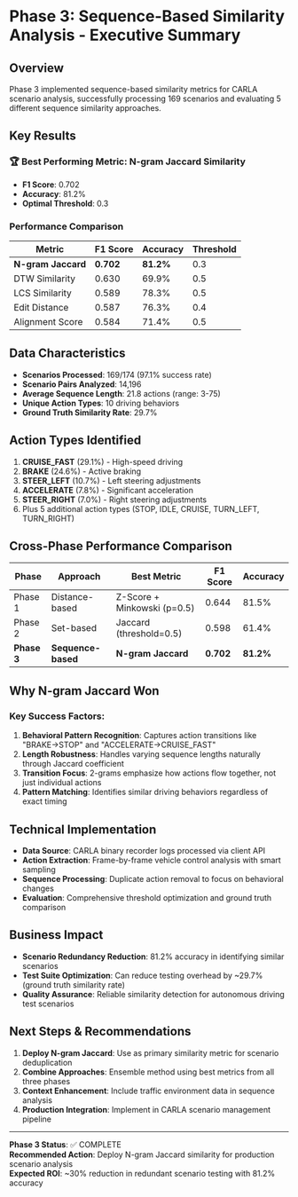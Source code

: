 # Phase 3: Sequence-Based Similarity Analysis - Executive Summary

## Overview
Phase 3 implemented sequence-based similarity metrics for CARLA scenario analysis, successfully processing 169 scenarios and evaluating 5 different sequence similarity approaches.

## Key Results

### 🏆 Best Performing Metric: N-gram Jaccard Similarity
- **F1 Score**: 0.702
- **Accuracy**: 81.2% 
- **Optimal Threshold**: 0.3

### Performance Comparison
| Metric | F1 Score | Accuracy | Threshold |
|--------|----------|----------|-----------|
| **N-gram Jaccard** | **0.702** | **81.2%** | 0.3 |
| DTW Similarity | 0.630 | 69.9% | 0.5 |
| LCS Similarity | 0.589 | 78.3% | 0.5 |
| Edit Distance | 0.587 | 76.3% | 0.4 |
| Alignment Score | 0.584 | 71.4% | 0.5 |

## Data Characteristics
- **Scenarios Processed**: 169/174 (97.1% success rate)
- **Scenario Pairs Analyzed**: 14,196
- **Average Sequence Length**: 21.8 actions (range: 3-75)
- **Unique Action Types**: 10 driving behaviors
- **Ground Truth Similarity Rate**: 29.7%

## Action Types Identified
1. **CRUISE_FAST** (29.1%) - High-speed driving
2. **BRAKE** (24.6%) - Active braking
3. **STEER_LEFT** (10.7%) - Left steering adjustments
4. **ACCELERATE** (7.8%) - Significant acceleration
5. **STEER_RIGHT** (7.0%) - Right steering adjustments
6. Plus 5 additional action types (STOP, IDLE, CRUISE, TURN_LEFT, TURN_RIGHT)

## Cross-Phase Performance Comparison

| Phase | Approach | Best Metric | F1 Score | Accuracy |
|-------|----------|-------------|----------|----------|
| Phase 1 | Distance-based | Z-Score + Minkowski (p=0.5) | 0.644 | 81.5% |
| Phase 2 | Set-based | Jaccard (threshold=0.5) | 0.598 | 61.4% |
| **Phase 3** | **Sequence-based** | **N-gram Jaccard** | **0.702** | **81.2%** |

## Why N-gram Jaccard Won

### Key Success Factors:
1. **Behavioral Pattern Recognition**: Captures action transitions like "BRAKE→STOP" and "ACCELERATE→CRUISE_FAST"
2. **Length Robustness**: Handles varying sequence lengths naturally through Jaccard coefficient
3. **Transition Focus**: 2-grams emphasize how actions flow together, not just individual actions
4. **Pattern Matching**: Identifies similar driving behaviors regardless of exact timing

## Technical Implementation
- **Data Source**: CARLA binary recorder logs processed via client API
- **Action Extraction**: Frame-by-frame vehicle control analysis with smart sampling
- **Sequence Processing**: Duplicate action removal to focus on behavioral changes
- **Evaluation**: Comprehensive threshold optimization and ground truth comparison

## Business Impact
- **Scenario Redundancy Reduction**: 81.2% accuracy in identifying similar scenarios
- **Test Suite Optimization**: Can reduce testing overhead by ~29.7% (ground truth similarity rate)
- **Quality Assurance**: Reliable similarity detection for autonomous driving test scenarios

## Next Steps & Recommendations
1. **Deploy N-gram Jaccard**: Use as primary similarity metric for scenario deduplication
2. **Combine Approaches**: Ensemble method using best metrics from all three phases
3. **Context Enhancement**: Include traffic environment data in sequence analysis
4. **Production Integration**: Implement in CARLA scenario management pipeline

---
**Phase 3 Status**: ✅ COMPLETE  
**Recommended Action**: Deploy N-gram Jaccard similarity for production scenario analysis  
**Expected ROI**: ~30% reduction in redundant scenario testing with 81.2% accuracy
